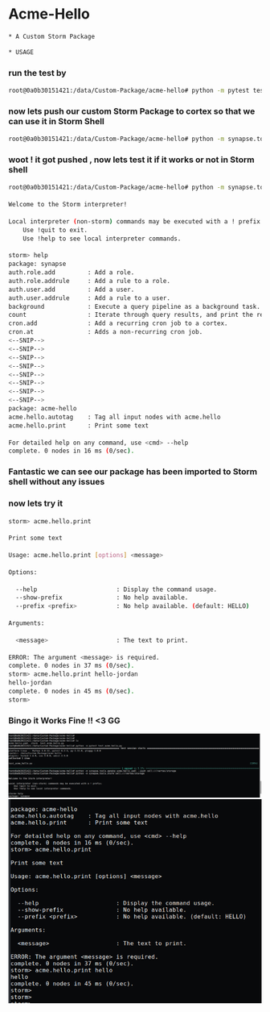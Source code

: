 # Acme-Hello
```bash
* A Custom Storm Package
```

```bash
* USAGE
```
### run the test by
```bash
root@0a0b30151421:/data/Custom-Package/acme-hello# python -m pytest test_acme_hello.py
```
### now lets push our custom Storm Package to cortex so that we can use it in Storm Shell

```bash
root@0a0b30151421:/data/Custom-Package/acme-hello# python -m synapse.tools.genpkg acme-hello.yaml --push cell:///vertex/storage
```
### woot ! it got pushed , now lets test it if it works or not in Storm shell
```bash
root@0a0b30151421:/data/Custom-Package/acme-hello# python -m synapse.tools.storm cell:///vertex/storage

Welcome to the Storm interpreter!

Local interpreter (non-storm) commands may be executed with a ! prefix:
    Use !quit to exit.
    Use !help to see local interpreter commands.

storm> help
package: synapse
auth.role.add         : Add a role.
auth.role.addrule     : Add a rule to a role.
auth.user.add         : Add a user.
auth.user.addrule     : Add a rule to a user.
background            : Execute a query pipeline as a background task.
count                 : Iterate through query results, and print the resulting number of nodes
cron.add              : Add a recurring cron job to a cortex.
cron.at               : Adds a non-recurring cron job.
<--SNIP-->
<--SNIP-->
<--SNIP-->
<--SNIP-->
<--SNIP-->
<--SNIP-->
<--SNIP-->
<--SNIP-->
package: acme-hello
acme.hello.autotag    : Tag all input nodes with acme.hello
acme.hello.print      : Print some text

For detailed help on any command, use <cmd> --help
complete. 0 nodes in 16 ms (0/sec).
```
### Fantastic we can see our package has been imported to Storm shell without any issues
### now lets try it

```bash
storm> acme.hello.print

Print some text

Usage: acme.hello.print [options] <message>

Options:

  --help                      : Display the command usage.
  --show-prefix               : No help available.
  --prefix <prefix>           : No help available. (default: HELLO)

Arguments:

  <message>                   : The text to print.

ERROR: The argument <message> is required.
complete. 0 nodes in 37 ms (0/sec).
storm> acme.hello.print hello-jordan
hello-jordan
complete. 0 nodes in 45 ms (0/sec).
storm>
```
### Bingo it Works Fine !! <3 GG
![screenshot](PoC1.png)
![screenshot](PoC2.png)


